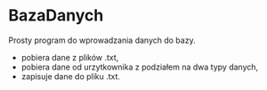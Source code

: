 # BazaDanych
Prosty program do wprowadzania danych do bazy. 

- pobiera dane z plików .txt,
- pobiera dane od urzytkownika z podziałem na dwa typy danych,
- zapisuje dane do pliku .txt.
